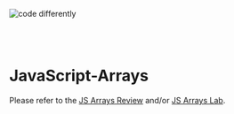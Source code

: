 ![code differently](https://user-images.githubusercontent.com/54545904/91590200-f82ec600-e928-11ea-9433-eea450388abf.png)

<br>
<br>


# JavaScript-Arrays

Please refer to the [JS Arrays Review](Arrays-Review.md) and/or [JS Arrays Lab](js-arrays-lab.md).